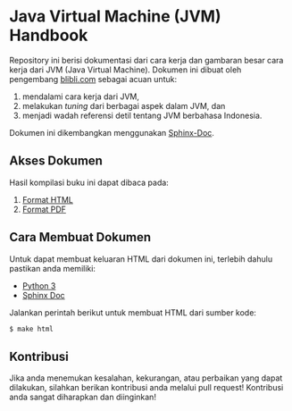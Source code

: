 # Java Virtual Machine (JVM) Handbook

Repository ini berisi dokumentasi dari cara kerja dan gambaran besar
cara kerja dari JVM (Java Virtual Machine). Dokumen ini dibuat oleh 
pengembang [blibli.com](https://www.blibli.com/) sebagai acuan untuk:

1. mendalami cara kerja dari JVM, 
2. melakukan *tuning* dari berbagai aspek dalam JVM, dan
3. menjadi wadah referensi detil tentang JVM berbahasa Indonesia.

Dokumen ini dikembangkan menggunakan [Sphinx-Doc](http://www.sphinx-doc.org/).

## Akses Dokumen

Hasil kompilasi buku ini dapat dibaca pada:

1. [Format HTML](#)
2. [Format PDF](#)

## Cara Membuat Dokumen

Untuk dapat membuat keluaran HTML dari dokumen ini, terlebih dahulu
pastikan anda memiliki:

* [Python 3](https://www.python.org/downloads/)
* [Sphinx Doc](http://www.sphinx-doc.org/)

Jalankan perintah berikut untuk membuat HTML dari sumber kode:

```bash
$ make html
```

## Kontribusi

Jika anda menemukan kesalahan, kekurangan, atau perbaikan yang dapat 
dilakukan, silahkan berikan kontribusi anda melalui pull request! 
Kontribusi anda sangat diharapkan dan diinginkan!
